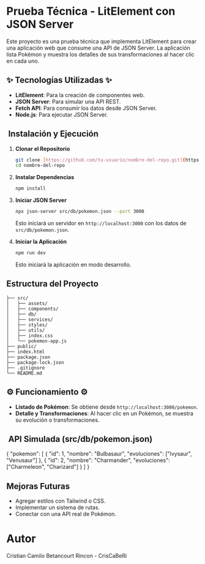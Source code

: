 # Prueba Técnica - LitElement con JSON Server 

Este proyecto es una prueba técnica que implementa LitElement para crear una aplicación web que consume una API de JSON Server. La aplicación lista Pokémon y muestra los detalles de sus transformaciones al hacer clic en cada uno.

## ✨ Tecnologías Utilizadas ✨

*   **LitElement**: Para la creación de componentes web.
*   **JSON Server**: Para simular una API REST.
*   **Fetch API**: Para consumir los datos desde JSON Server.
*   **Node.js**: Para ejecutar JSON Server.

## ️ Instalación y Ejecución ️

1.  **Clonar el Repositorio**

    ```bash
    git clone [https://github.com/tu-usuario/nombre-del-repo.git](https://github.com/tu-usuario/nombre-del-repo.git)
    cd nombre-del-repo
    ```

2.  **Instalar Dependencias**

    ```bash
    npm install
    ```

3.  **Iniciar JSON Server**

    ```bash
    npx json-server src/db/pokemon.json --port 3000
    ```

    Esto iniciará un servidor en `http://localhost:3000` con los datos de `src/db/pokemon.json`.

4.  **Iniciar la Aplicación**

    ```bash
    npm run dev
    ```

    Esto iniciará la aplicación en modo desarrollo.

##  Estructura del Proyecto
```
├── src/
│   ├── assets/
│   ├── components/
│   ├── db/
│   ├── services/
│   ├── styles/
│   ├── utils/
│   ├── index.css
│   └── pokemon-app.js
├── public/
├── index.html
├── package.json
├── package-lock.json
├── .gitignore
└── README.md
```

## ⚙️ Funcionamiento ⚙️

*   **Listado de Pokémon**: Se obtiene desde `http://localhost:3000/pokemon`.
*   **Detalle y Transformaciones**: Al hacer clic en un Pokémon, se muestra su evolución o transformaciones.

## ️ API Simulada (src/db/pokemon.json) ️
{
  "pokemon": [
    {
      "id": 1,
      "nombre": "Bulbasaur",
      "evoluciones": ["Ivysaur", "Venusaur"]
    },
    {
      "id": 2,
      "nombre": "Charmander",
      "evoluciones": ["Charmeleon", "Charizard"]
    }
  ]
}

## Mejoras Futuras
* Agregar estilos con Tailwind o CSS.
* Implementar un sistema de rutas.
* Conectar con una API real de Pokémon.
‍
# Autor ‍
Cristian Camilo Betancourt Rincon - CrisCaBeRi